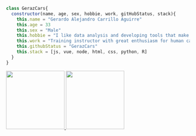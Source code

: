 ```javascript
class GerazCars{
  constructor(name, age, sex, hobbie, work, gitHubStatus, stack){
    this.name = "Gerardo Alejandro Carrillo Aguirre"
    this.age = 33
    this.sex = "Male"
    this.hobbie = "I like data analysis and developing tools that make our day-to-day life easier."
    this.work = "Training instructor with great enthusiasm for human capital formation"
    this.githubStatus = "GerazCars"
    this.stack = [js, vue, node, html, css, python, R]
  }
}
```

<a href="https://github.com/unciafidelis">
  <img height="160em" src="https://github-readme-stats.vercel.app/api?username=GerazCars">
  <img height="160em" src="https://github-readme-stats.vercel.app/api/top-langs/?username=GerazCars">
</a>
